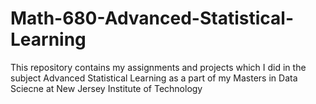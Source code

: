 # Math-680-Advanced-Statistical-Learning
This repository contains my assignments and projects which I did in the subject Advanced Statistical Learning as a part of my Masters in Data Sciecne at New Jersey Institute of Technology 
